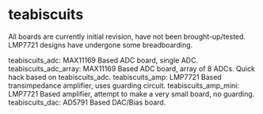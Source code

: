 # teabiscuits

All boards are currently initial revision, have not been brought-up/tested. LMP7721 designs have undergone some breadboarding.

teabiscuits_adc: MAX11169 Based ADC board, single ADC.
teabiscuits_adc_array: MAX11169 Based ADC board, array of 8 ADCs. Quick hack based on teabiscuits_adc.
teabiscuits_amp: LMP7721 Based transimpedance amplifier, uses guarding circuit.
teabiscuits_amp_mini: LMP7721 Based amplifier, attempt to make a very small board, no guarding.
teabiscuits_dac: AD5791 Based DAC/Bias board. 

